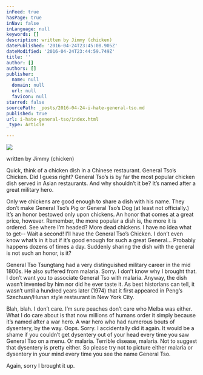 ```yaml
---
inFeed: true
hasPage: true
inNav: false
inLanguage: null
keywords: []
description: written by Jimmy (chicken)
datePublished: '2016-04-24T23:45:08.905Z'
dateModified: '2016-04-24T23:44:59.749Z'
title: ''
author: []
authors: []
publisher:
  name: null
  domain: null
  url: null
  favicon: null
starred: false
sourcePath: _posts/2016-04-24-i-hate-general-tso.md
published: true
url: i-hate-general-tso/index.html
_type: Article

---
```

![](https://the-grid-user-content.s3-us-west-2.amazonaws.com/4db7e93b-488a-4e6c-acd5-a5f7995ad04b.png)

written by Jimmy (chicken)

Quick, think of a chicken dish in a Chinese restaurant. General Tsoʼs Chicken. Did I guess right? General Tsoʼs is by far the most popular chicken dish served in Asian restaurants. And why shouldnʼt it be? Itʼs named after a great military hero.

Only we chickens are good enough to share a dish with his name. They donʼt make General Tsoʼs Pig or General Tsoʼs Dog (at least not officially.) Itʼs an honor bestowed only upon chickens. An honor that comes at a great price, however. Remember, the more popular a dish is, the more it is ordered. See where Iʼm headed? More dead chickens. I have no idea what to get-- Wait a second! Iʼll have the General Tsoʼs Chicken. I donʼt even know whatʼs in it but if itʼs good enough for such a great General... Probably happens dozens of times a day. Suddenly sharing the dish with the general is not such an honor, is it?

General Tso Tsungtang had a very distinguished military career in the mid 1800s. He also suffered from malaria. Sorry. I donʼt know why I brought that. I donʼt want you to associate General Tso with malaria. Anyway, the dish wasnʼt invented by him nor did he ever taste it. As best historians can tell, it wasnʼt until a hundred years later (1974) that it first appeared in Pengʼs Szechuan/Hunan style restaurant in New York City.

Blah, blah. I donʼt care. Iʼm sure peaches donʼt care who Melba was either. What I do care about is that now millions of humans order it simply because itʼs named after a war hero. A war hero who had numerous bouts of dysentery, by the way. Oops. Sorry. I accidentally did it again. It would be a shame if you couldnʼt get dysentery out of your head every time you saw General Tso on a menu. Or malaria. Terrible disease, malaria. Not to suggest that dysentery is pretty either. So please try not to picture either malaria or dysentery in your mind every time you see the name General Tso. 

Again, sorry I brought it up.